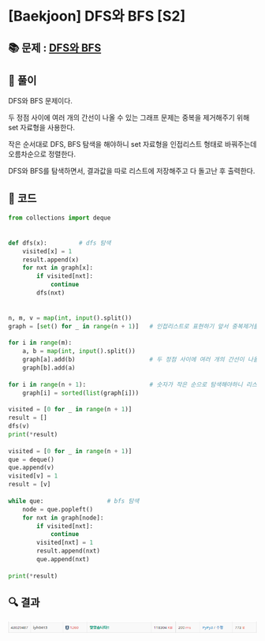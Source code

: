 # [Baekjoon] DFS와 BFS [S2]

## 📚 문제 : [DFS와 BFS](https://www.acmicpc.net/problem/1260)

## 📖 풀이

DFS와 BFS 문제이다.

두 정점 사이에 여러 개의 간선이 나올 수 있는 그래프 문제는 중복을 제거해주기 위해 set 자료형을 사용한다.

작은 순서대로 DFS, BFS 탐색을 해야하니 set 자료형을 인접리스트 형태로 바꿔주는데 오름차순으로 정렬한다.

DFS와 BFS를 탐색하면서, 결과값을 따로 리스트에 저장해주고 다 돌고난 후 출력한다.

## 📒 코드

```python
from collections import deque


def dfs(x):         # dfs 탐색
    visited[x] = 1
    result.append(x)
    for nxt in graph[x]:
        if visited[nxt]:
            continue
        dfs(nxt)


n, m, v = map(int, input().split())
graph = [set() for _ in range(n + 1)]   # 인접리스트로 표현하기 앞서 중복제거를 위해 set() 사용

for i in range(m):
    a, b = map(int, input().split())    
    graph[a].add(b)                     # 두 정점 사이에 여러 개의 간선이 나올 수 있으니 중복 제거
    graph[b].add(a)

for i in range(n + 1):                  # 숫자가 작은 순으로 탐색해야하니 리스트로 형변환 후 정렬
    graph[i] = sorted(list(graph[i]))

visited = [0 for _ in range(n + 1)]
result = []
dfs(v)
print(*result)

visited = [0 for _ in range(n + 1)]
que = deque()
que.append(v)
visited[v] = 1
result = [v]

while que:                  # bfs 탐색
    node = que.popleft()
    for nxt in graph[node]:
        if visited[nxt]:
            continue
        visited[nxt] = 1
        result.append(nxt)
        que.append(nxt)

print(*result)
```

## 🔍 결과

![image-20220509134236443](README.assets/image-20220509134236443.png)